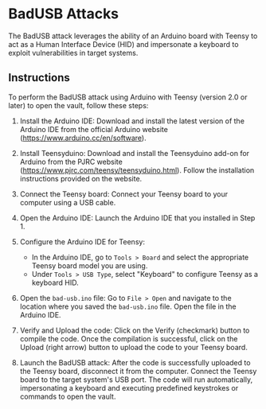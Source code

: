 # BadUSB Attacks

The BadUSB attack leverages the ability of an Arduino board with Teensy to act as a Human Interface Device (HID) and impersonate a keyboard to exploit vulnerabilities in target systems.

## Instructions

To perform the BadUSB attack using Arduino with Teensy (version 2.0 or later) to open the vault, follow these steps:

1. Install the Arduino IDE: Download and install the latest version of the Arduino IDE from the official Arduino website (https://www.arduino.cc/en/software).

2. Install Teensyduino: Download and install the Teensyduino add-on for Arduino from the PJRC website (https://www.pjrc.com/teensy/teensyduino.html). Follow the installation instructions provided on the website.

3. Connect the Teensy board: Connect your Teensy board to your computer using a USB cable.

4. Open the Arduino IDE: Launch the Arduino IDE that you installed in Step 1.

5. Configure the Arduino IDE for Teensy:
   - In the Arduino IDE, go to `Tools > Board` and select the appropriate Teensy board model you are using.
   - Under `Tools > USB Type`, select "Keyboard" to configure Teensy as a keyboard HID.

6. Open the `bad-usb.ino` file: Go to `File > Open` and navigate to the location where you saved the `bad-usb.ino` file. Open the file in the Arduino IDE.

7. Verify and Upload the code: Click on the Verify (checkmark) button to compile the code. Once the compilation is successful, click on the Upload (right arrow) button to upload the code to your Teensy board.

8. Launch the BadUSB attack: After the code is successfully uploaded to the Teensy board, disconnect it from the computer. Connect the Teensy board to the target system's USB port. The code will run automatically, impersonating a keyboard and executing predefined keystrokes or commands to open the vault.